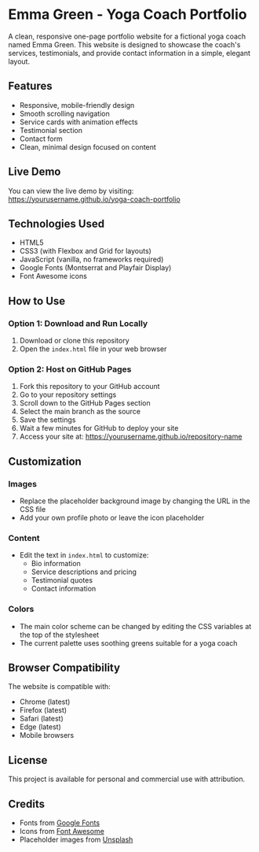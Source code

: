 # Emma Green - Yoga Coach Portfolio

A clean, responsive one-page portfolio website for a fictional yoga coach named Emma Green. This website is designed to showcase the coach's services, testimonials, and provide contact information in a simple, elegant layout.

## Features

- Responsive, mobile-friendly design
- Smooth scrolling navigation
- Service cards with animation effects
- Testimonial section
- Contact form
- Clean, minimal design focused on content

## Live Demo

You can view the live demo by visiting: https://yourusername.github.io/yoga-coach-portfolio

## Technologies Used

- HTML5
- CSS3 (with Flexbox and Grid for layouts)
- JavaScript (vanilla, no frameworks required)
- Google Fonts (Montserrat and Playfair Display)
- Font Awesome icons

## How to Use

### Option 1: Download and Run Locally

1. Download or clone this repository
2. Open the `index.html` file in your web browser

### Option 2: Host on GitHub Pages

1. Fork this repository to your GitHub account
2. Go to your repository settings
3. Scroll down to the GitHub Pages section
4. Select the main branch as the source
5. Save the settings
6. Wait a few minutes for GitHub to deploy your site
7. Access your site at: https://yourusername.github.io/repository-name

## Customization

### Images
- Replace the placeholder background image by changing the URL in the CSS file
- Add your own profile photo or leave the icon placeholder

### Content
- Edit the text in `index.html` to customize:
  - Bio information
  - Service descriptions and pricing
  - Testimonial quotes
  - Contact information

### Colors
- The main color scheme can be changed by editing the CSS variables at the top of the stylesheet
- The current palette uses soothing greens suitable for a yoga coach

## Browser Compatibility

The website is compatible with:
- Chrome (latest)
- Firefox (latest)
- Safari (latest)
- Edge (latest)
- Mobile browsers

## License

This project is available for personal and commercial use with attribution.

## Credits

- Fonts from [Google Fonts](https://fonts.google.com/)
- Icons from [Font Awesome](https://fontawesome.com/)
- Placeholder images from [Unsplash](https://unsplash.com/) 